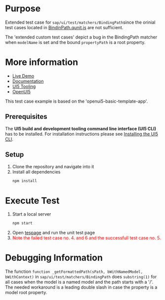 
# Purpose
Extended test case for `sap/ui/test/matchers/BindingPath`since the orinial test cases located in [BindinPath.qunit.js](https://github.com/SAP/openui5/blob/master/src/sap.ui.core/test/sap/ui/core/qunit/opa/matchers/BindingPath.qunit.js)
are not sufficient.

The 'extended custom test cases' depict a bug in the BindingPath matcher when `modelName` is set and the bound `propertyPath` is a root property.

# More information
* [Live Demo](https://sap.github.io/openui5-basic-template-app)
* [Documentation](https://openui5.hana.ondemand.com/#/topic/7a4d93c0b0bb439b9d889ffc5b02eac9)
* [UI5 Tooling](https://github.com/SAP/ui5-tooling)
* [OpenUI5](https://github.com/SAP/openui5)

This test case example is based on the 'openui5-basic-template-app'.

## Prerequisites
The **UI5 build and development tooling command line interface (UI5 CLI)** has to be installed.
For installation instructions please see [Installing the UI5 CLI](https://github.com/SAP/ui5-tooling#installing-the-ui5-cli).

## Setup
1. Clone the repository and navigate into it
1. Install all dependencies
    ```sh
    npm install
    ```

# Execute Test
1. Start a local server
    ```sh
    npm start
    ```
1. Open [tespage](http://localhost:8080/test.html) and run the unit test page
1. <span style="color:red">Note the failed test case no. 4. and 6 and the successfull test case no. 5.</span>

# Debugging Information
The function `function _getFormattedPath(sPath, bWithNamedModel, bWithContext)` in `sap/ui/test/matchers/BindingPath` does `substring(1)` for all cases when the model is a named model and the path starts with a '/'. The needed workaround is a leading double slash in case the property is a model root property.

